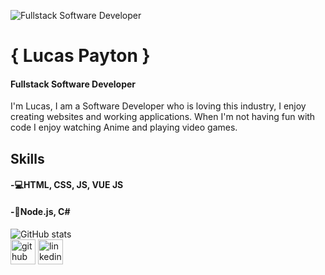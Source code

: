 ![Fullstack Software Developer](https://quotefancy.com/media/wallpaper/3840x2160/3926219-Russell-Simmons-Quote-Surround-yourself-with-people-who-are.jpg)

# { Lucas Payton }
#### Fullstack Software Developer

I'm Lucas, I am a Software Developer who is loving this industry, I enjoy creating websites and working applications. When I'm not having fun with code I enjoy watching Anime and playing video games.

## Skills

#### -💻HTML, CSS, JS, VUE JS
#### -💾Node.js, C#

![GitHub stats](https://github-readme-stats.vercel.app/api?username=Jarrod-Payton&show_icons=true)  
[<img src='https://cdn.jsdelivr.net/npm/simple-icons@3.0.1/icons/github.svg' alt='github' height='40'>](https://github.com/Jarrod-Payton)  [<img src='https://cdn.jsdelivr.net/npm/simple-icons@3.0.1/icons/linkedin.svg' alt='linkedin' height='40'>](https://www.linkedin.com/in/https://www.linkedin.com/in/lucaspayton//)  


